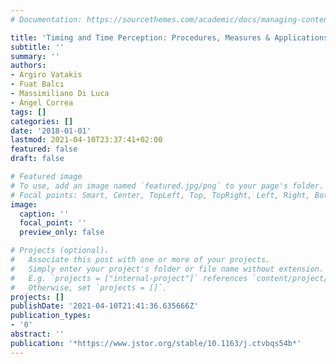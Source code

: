 ```yaml
---
# Documentation: https://sourcethemes.com/academic/docs/managing-content/

title: 'Timing and Time Perception: Procedures, Measures & Applications'
subtitle: ''
summary: ''
authors:
- Argiro Vatakis
- Fuat Balcı
- Massimiliano Di Luca
- Ángel Correa
tags: []
categories: []
date: '2018-01-01'
lastmod: 2021-04-10T23:37:41+02:00
featured: false
draft: false

# Featured image
# To use, add an image named `featured.jpg/png` to your page's folder.
# Focal points: Smart, Center, TopLeft, Top, TopRight, Left, Right, BottomLeft, Bottom, BottomRight.
image:
  caption: ''
  focal_point: ''
  preview_only: false

# Projects (optional).
#   Associate this post with one or more of your projects.
#   Simply enter your project's folder or file name without extension.
#   E.g. `projects = ["internal-project"]` references `content/project/deep-learning/index.md`.
#   Otherwise, set `projects = []`.
projects: []
publishDate: '2021-04-10T21:41:36.635666Z'
publication_types:
- '0'
abstract: ''
publication: '*https://www.jstor.org/stable/10.1163/j.ctvbqs54b*'
---
```

